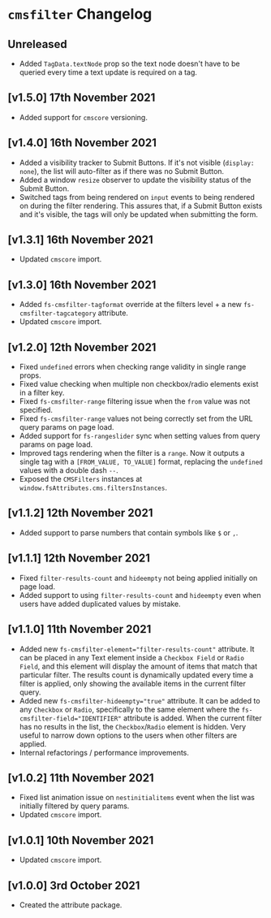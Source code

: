 # `cmsfilter` Changelog

## Unreleased

- Added `TagData.textNode` prop so the text node doesn't have to be queried every time a text update is required on a tag.

## [v1.5.0] 17th November 2021

- Added support for `cmscore` versioning.

## [v1.4.0] 16th November 2021

- Added a visibility tracker to Submit Buttons. If it's not visible (`display: none`), the list will auto-filter as if there was no Submit Button.
- Added a window `resize` observer to update the visibility status of the Submit Button.
- Switched tags from being rendered on `input` events to being rendered on during the filter rendering. This assures that, if a Submit Button exists and it's visible, the tags will only be updated when submitting the form.

## [v1.3.1] 16th November 2021

- Updated `cmscore` import.

## [v1.3.0] 16th November 2021

- Added `fs-cmsfilter-tagformat` override at the filters level + a new `fs-cmsfilter-tagcategory` attribute.
- Updated `cmscore` import.

## [v1.2.0] 12th November 2021

- Fixed `undefined` errors when checking range validity in single range props.
- Fixed value checking when multiple non checkbox/radio elements exist in a filter key.
- Fixed `fs-cmsfilter-range` filtering issue when the `from` value was not specified.
- Fixed `fs-cmsfilter-range` values not being correctly set from the URL query params on page load.
- Added support for `fs-rangeslider` sync when setting values from query params on page load.
- Improved tags rendering when the filter is a `range`. Now it outputs a single tag with a `[FROM_VALUE, TO_VALUE]` format, replacing the `undefined` values with a double dash `--`.
- Exposed the `CMSFilters` instances at `window.fsAttributes.cms.filtersInstances`.

## [v1.1.2] 12th November 2021

- Added support to parse numbers that contain symbols like `$` or `,`.

## [v1.1.1] 12th November 2021

- Fixed `filter-results-count` and `hideempty` not being applied initially on page load.
- Added support to using `filter-results-count` and `hideempty` even when users have added duplicated values by mistake.

## [v1.1.0] 11th November 2021

- Added new `fs-cmsfilter-element="filter-results-count"` attribute.
  It can be placed in any Text element inside a `Checkbox Field` or `Radio Field`, and this element will display the amount of items that match that particular filter.
  The results count is dynamically updated every time a filter is applied, only showing the available items in the current filter query.
- Added new `fs-cmsfilter-hideempty="true"` attribute.
  It can be added to any `Checkbox` or `Radio`, specifically to the same element where the `fs-cmsfilter-field="IDENTIFIER"` attribute is added.
  When the current filter has no results in the list, the `Checkbox`/`Radio` element is hidden.
  Very useful to narrow down options to the users when other filters are applied.
- Internal refactorings / performance improvements.

## [v1.0.2] 11th November 2021

- Fixed list animation issue on `nestinitialitems` event when the list was initially filtered by query params.
- Updated `cmscore` import.

## [v1.0.1] 10th November 2021

- Updated `cmscore` import.

## [v1.0.0] 3rd October 2021

- Created the attribute package.
